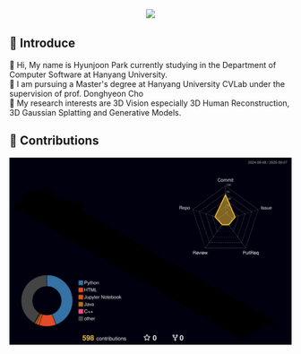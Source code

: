 <div align="center">
    <img src="https://capsule-render.vercel.app/api?type=Venom&color=FF0084&height=150&section=header&text=Welcome%20to%20my%20Hub!😊&fontColor=0063DC&fontSize=70" />
</div>

## 👋 Introduce

<div style="text-align: left;">
    <div style="font-weight: 700; font-size: 13px; text-align: left; color: #c9d1d9;"></div>
        👋 Hi, My name is Hyunjoon Park currently studying in the Department of Computer Software at Hanyang University.</br>
        🔭 I am pursuing a Master's degree at Hanyang University CVLab under the supervision of prof. Donghyeon Cho</br>
        🔎 My research interests are 3D Vision especially 3D Human Reconstruction, 3D Gaussian Splatting and Generative Models.</br>
</div>

## 🎯 Contributions

![](./profile-3d-contrib/profile-night-rainbow.svg)

